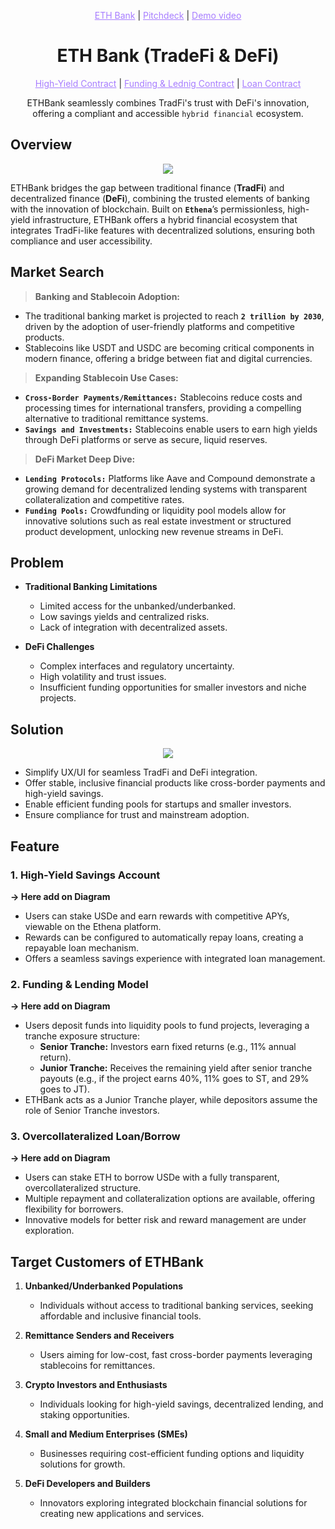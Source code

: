 <p align="center">
  <a href="https://neohack.vercel.app/" style="color: #a77dff">ETH Bank</a> | <a href="https://www.miricanvas.com/v/13y5u71" style="color: #a77dff">Pitchdeck</a> | <a href="" style="color: #a77dff">Demo video</a>
</p>

<h1 align="center">ETH Bank (TradeFi & DeFi)</h1>

<p align="center">
  <a href="" style="color: #a77dff">High-Yield Contract</a> | <a href="" style="color: #a77dff">Funding & Lednig Contract</a> | <a href="" style="color: #a77dff">Loan Contract</a>
</p>

<p align="center">ETHBank seamlessly combines TradFi's trust with DeFi's innovation, offering a compliant and accessible <code>hybrid financial</code> ecosystem.</p>

## Overview
<p align="center">
  <img src="https://github.com/user-attachments/assets/e5e0b564-cf49-4c96-89b3-bb9554ba1f54">
</p>

ETHBank bridges the gap between traditional finance (**TradFi**) and decentralized finance (**DeFi**), combining the trusted elements of banking with the innovation of blockchain. 
Built on **`Ethena`**’s permissionless, high-yield infrastructure, ETHBank offers a hybrid financial ecosystem that integrates TradFi-like features with decentralized solutions, ensuring both compliance and user accessibility.

## Market Search
> **Banking and Stablecoin Adoption:**

- The traditional banking market is projected to reach **`2 trillion by 2030`**, driven by the adoption of user-friendly platforms and competitive products.
- Stablecoins like USDT and USDC are becoming critical components in modern finance, offering a bridge between fiat and digital currencies.

> **Expanding Stablecoin Use Cases:**

- **`Cross-Border Payments/Remittances:`** Stablecoins reduce costs and processing times for international transfers, providing a compelling alternative to traditional remittance systems.
- **`Savings and Investments:`** Stablecoins enable users to earn high yields through DeFi platforms or serve as secure, liquid reserves.

> **DeFi Market Deep Dive:**

- **`Lending Protocols:`** Platforms like Aave and Compound demonstrate a growing demand for decentralized lending systems with transparent collateralization and competitive rates.
- **`Funding Pools:`** Crowdfunding or liquidity pool models allow for innovative solutions such as real estate investment or structured product development, unlocking new revenue streams in DeFi.

## Problem
- **Traditional Banking Limitations**
  - Limited access for the unbanked/underbanked.
  - Low savings yields and centralized risks.
  - Lack of integration with decentralized assets.

- **DeFi Challenges**
  - Complex interfaces and regulatory uncertainty.
  - High volatility and trust issues.
  - Insufficient funding opportunities for smaller investors and niche projects.

## Solution
<p align="center">
  <img src="https://github.com/user-attachments/assets/7972054c-5a2a-45e0-a1c4-6b21fadea8ce">
</p>

- Simplify UX/UI for seamless TradFi and DeFi integration.
- Offer stable, inclusive financial products like cross-border payments and high-yield savings.
- Enable efficient funding pools for startups and smaller investors.
- Ensure compliance for trust and mainstream adoption.

## Feature
### 1. High-Yield Savings Account
**-> Here add on Diagram**
- Users can stake USDe and earn rewards with competitive APYs, viewable on the Ethena platform.
- Rewards can be configured to automatically repay loans, creating a repayable loan mechanism.
- Offers a seamless savings experience with integrated loan management.

### 2. Funding & Lending Model
**-> Here add on Diagram**
- Users deposit funds into liquidity pools to fund projects, leveraging a tranche exposure structure:
  - **Senior Tranche:** Investors earn fixed returns (e.g., 11% annual return).
  - **Junior Tranche:** Receives the remaining yield after senior tranche payouts (e.g., if the project earns 40%, 11% goes to ST, and 29% goes to JT).
- ETHBank acts as a Junior Tranche player, while depositors assume the role of Senior Tranche investors.

### 3. Overcollateralized Loan/Borrow
**-> Here add on Diagram**
- Users can stake ETH to borrow USDe with a fully transparent, overcollateralized structure.
- Multiple repayment and collateralization options are available, offering flexibility for borrowers.
- Innovative models for better risk and reward management are under exploration.

## Target Customers of ETHBank  

1. **Unbanked/Underbanked Populations**  
   - Individuals without access to traditional banking services, seeking affordable and inclusive financial tools.  

2. **Remittance Senders and Receivers**  
   - Users aiming for low-cost, fast cross-border payments leveraging stablecoins for remittances.  

3. **Crypto Investors and Enthusiasts**  
   - Individuals looking for high-yield savings, decentralized lending, and staking opportunities.  

4. **Small and Medium Enterprises (SMEs)**  
   - Businesses requiring cost-efficient funding options and liquidity solutions for growth.  

5. **DeFi Developers and Builders**  
   - Innovators exploring integrated blockchain financial solutions for creating new applications and services.  
